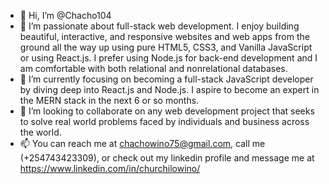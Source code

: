 - 👋 Hi, I’m @Chacho104
- 👀 I’m passionate about full-stack web development. I enjoy building beautiful, interactive, and responsive websites and web apps from the ground all the way up using pure HTML5, CSS3, and Vanilla JavaScript or using React.js. I prefer using Node.js for back-end development and I am comfortable with both relational and nonrelational databases.
- 🌱 I’m currently focusing on becoming a full-stack JavaScript developer by diving deep into React.js and Node.js. I aspire to become an expert in the MERN stack in the next 6 or so months.
- 💞️ I’m looking to collaborate on any web development project that seeks to solve real world problems faced by individuals and business across the world.
- 📫 You can reach me at chachowino75@gmail.com, call me (+254743423309), or check out my linkedin profile and message me at https://www.linkedin.com/in/churchilowino/

<!---
Chacho104/Chacho104 is a ✨ special ✨ repository because its `README.md` (this file) appears on your GitHub profile.
You can click the Preview link to take a look at your changes.
--->

